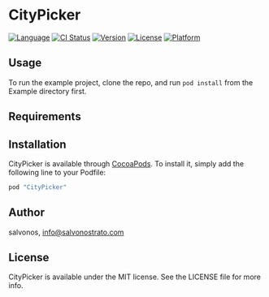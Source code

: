 # CityPicker

[![Language](https://img.shields.io/badge/Language-%20Swift%202.0%20-orange.svg)](http://cocoapods.org/pods/CityPicker)
[![CI Status](http://img.shields.io/travis/salvonos/CityPicker.svg?style=flat)](https://travis-ci.org/salvonos/CityPicker)
[![Version](https://img.shields.io/cocoapods/v/CityPicker.svg?style=flat)](http://cocoapods.org/pods/CityPicker)
[![License](https://img.shields.io/cocoapods/l/CityPicker.svg?style=flat)](http://cocoapods.org/pods/CityPicker)
[![Platform](https://img.shields.io/cocoapods/p/CityPicker.svg?style=flat)](http://cocoapods.org/pods/CityPicker)

## Usage

To run the example project, clone the repo, and run `pod install` from the Example directory first.

## Requirements

## Installation

CityPicker is available through [CocoaPods](http://cocoapods.org). To install
it, simply add the following line to your Podfile:

```ruby
pod "CityPicker"
```

## Author

salvonos, info@salvonostrato.com

## License

CityPicker is available under the MIT license. See the LICENSE file for more info.

